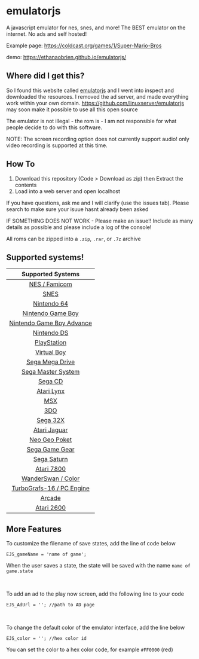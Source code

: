 [NES / Famicom]: docs/NES-Famicom.md
[SNES]: docs/SNES.md
[Nintendo 64]: docs/Nintendo%2064.md
[Nintendo Game Boy]: docs/Nintendo%20Game%20Boy.md
[Nintendo Game Boy Advance]: docs/Nintendo%20Game%20Boy%20Advance.md
[Nintendo DS]: docs/Nintendo%20DS.md
[PlayStation]: docs/PlayStation.md
[Virtual Boy]: docs/Virtual%20Boy.md
[Sega Mega Drive]: docs/Sega%20Mega%20Drive.md
[Sega Master System]: docs/Sega%20Master%20System.md
[Sega CD]: docs/Sega%20CD.md
[Atari Lynx]: docs/Atari%20Lynx.md
[MSX]: docs/MSX.md
[3DO]: docs/3DO.md
[Sega 32X]: docs/Sega%2032X.md
[Atari Jaguar]: docs/Atari%20Jaguar.md
[Neo Geo Poket]: docs/Neo%20Geo%20Poket.md
[Sega Game Gear]: docs/Sega%20Game%20Gear.md
[Sega Saturn]: docs/Sega%20Saturn.md
[Atari 7800]: docs/Atari%207800.md
[WanderSwan / Color]: docs/WanderSwan-Color.md
[TurboGrafs-16 / PC Engine]: docs/TurboGrafs%2016-PC%20Engine.md
[Arcade]: docs/Arcade.md
[Atari 2600]: docs/Atari%202600.md



# emulatorjs

A javascript emulator for nes, snes, and more!
The BEST emulator on the internet. No ads and self hosted!

Example page: https://coldcast.org/games/1/Super-Mario-Bros

<p>demo: <a href='https://ethanaobrien.github.io/emulatorjs/'>https://ethanaobrien.github.io/emulatorjs/</a></p>

## Where did I get this?

So I found this website called [emulatorjs](https://www.emulatorjs.com/) and I went into inspect and downloaded the resources. I removed the ad server, and made everything work within your own domain.
https://github.com/linuxserver/emulatorjs may soon make it possible to use all this open source

The emulator is not illegal - the rom is - I am not responsible for what people decide to do with this software.

NOTE: The screen recording option does not currently support audio! only video recording is supported at this time.

## How To

1. Download this repository (Code > Download as zip) then Extract the contents
2. Load into a web server and open localhost

If you have questions, ask me and I will clarify (use the issues tab). Please search to make sure your isuue hasnt already been asked

IF SOMETHING DOES NOT WORK - Please make an issue!! Include as many details as possible and please include a log of the console!

All roms can be zipped into a `.zip`, `.rar`, or `.7z` archive

## Supported systems!

| Supported Systems |
|:------------------:|
| [NES / Famicom] |
| [SNES] |
| [Nintendo 64] |
| [Nintendo Game Boy] |
| [Nintendo Game Boy Advance] |
| [Nintendo DS] |
| [PlayStation] |
| [Virtual Boy] |
| [Sega Mega Drive] |
| [Sega Master System] |
| [Sega CD] |
| [Atari Lynx] |
| [MSX] |
| [3DO] |
| [Sega 32X] |
| [Atari Jaguar] |
| [Neo Geo Poket] |
| [Sega Game Gear] |
| [Sega Saturn] |
| [Atari 7800] |
| [WanderSwan / Color] |
| [TurboGrafs-16 / PC Engine] |
| [Arcade] |
| [Atari 2600] |

## More Features

To customize the filename of save states, add the line of code below

```
EJS_gameName = 'name of game';
```
When the user saves a state, the state will be saved with the name `name of game.state`

<br>

To add an ad to the play now screen, add the following line to your code

```
EJS_AdUrl = ''; //path to AD page
```

<br>

To change the default color of the emulator interface, add the line below

```
EJS_color = ''; //hex color id
```
You can set the color to a hex color code, for example `#FF0000` (red)
